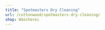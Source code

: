 ```yaml
---
title: "Spotmasters Dry Cleaning"
url: /cottonwood/spotmasters-dry-cleaning/
shop: Wäscherei
---
```

